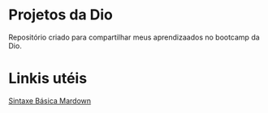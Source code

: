 # Projetos da Dio
Repositório criado para compartilhar meus aprendizaados no bootcamp da Dio.

# Linkis utéis
[Sintaxe Básica Mardown](https://www.markdownguide.org/basic-syntax/)
